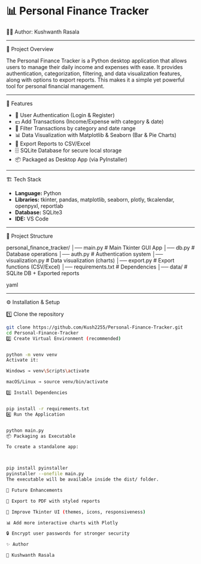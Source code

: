 # 📊 Personal Finance Tracker  

👨‍💻 Author: Kushwanth Rasala  

---

📌 Project Overview  

The Personal Finance Tracker is a Python desktop application that allows users to manage their daily income and expenses with ease. It provides authentication, categorization, filtering, and data visualization features, along with options to export reports. This makes it a simple yet powerful tool for personal financial management.  

---

🚀 Features  

- 🔑 User Authentication (Login & Register)  
- 💵 Add Transactions (Income/Expense with category & date)  
- 📅 Filter Transactions by category and date range  
- 📊 Data Visualization with Matplotlib & Seaborn (Bar & Pie Charts)  
- 📑 Export Reports to CSV/Excel  
- 🗄 SQLite Database for secure local storage  
- 📦 Packaged as Desktop App (via PyInstaller)  

---

🏗 Tech Stack  

- **Language:** Python  
- **Libraries:** tkinter, pandas, matplotlib, seaborn, plotly, tkcalendar, openpyxl, reportlab  
- **Database:** SQLite3  
- **IDE:** VS Code  

---

📂 Project Structure  

personal_finance_tracker/
│── main.py # Main Tkinter GUI App
│── db.py # Database operations
│── auth.py # Authentication system
│── visualization.py # Data visualization (charts)
│── export.py # Export functions (CSV/Excel)
│── requirements.txt # Dependencies
│── data/ # SQLite DB + Exported reports

yaml


---

⚙️ Installation & Setup  

1️⃣ Clone the repository  
```bash
git clone https://github.com/Kush2255/Personal-Finance-Tracker.git
cd Personal-Finance-Tracker
2️⃣ Create Virtual Environment (recommended)


python -m venv venv
Activate it:

Windows → venv\Scripts\activate

macOS/Linux → source venv/bin/activate

3️⃣ Install Dependencies


pip install -r requirements.txt
4️⃣ Run the Application


python main.py
📦 Packaging as Executable

To create a standalone app:



pip install pyinstaller
pyinstaller --onefile main.py
The executable will be available inside the dist/ folder.

🌟 Future Enhancements

📑 Export to PDF with styled reports

🎨 Improve Tkinter UI (themes, icons, responsiveness)

📊 Add more interactive charts with Plotly

🔒 Encrypt user passwords for stronger security

✨ Author

👨 Kushwanth Rasala
